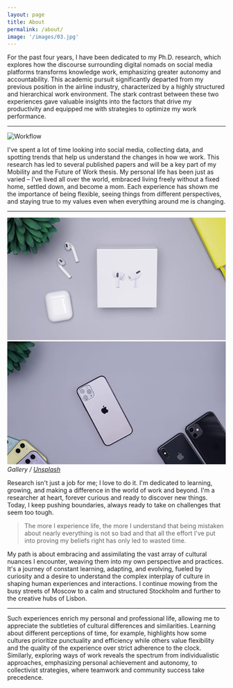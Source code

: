 ```yaml
---
layout: page
title: About
permalink: /about/
image: '/images/03.jpg'
---
```


For the past four years, I have been dedicated to my Ph.D. research, which explores how the discourse surrounding digital nomads on social media platforms transforms knowledge work, emphasizing greater autonomy and accountability. This academic pursuit significantly departed from my previous position in the airline industry, characterized by a highly structured and hierarchical work environment. The stark contrast between these two experiences gave valuable insights into the factors that drive my productivity and equipped me with strategies to optimize my work performance.

***

![Workflow]({{site.baseurl}}/images/09-1.jpg)


I've spent a lot of time looking into social media, collecting data, and spotting trends that help us understand the changes in how we work. This research has led to several published papers and will be a key part of my Mobility and the Future of Work thesis. My personal life has been just as varied – I've lived all over the world, embraced living freely without a fixed home, settled down, and become a mom. Each experience has shown me the importance of being flexible, seeing things from different perspectives, and staying true to my values even when everything around me is changing.

***

<div class="gallery-box">
  <div class="gallery">
    <img src="/images/09-2.jpg">
    <img src="/images/09-3.jpg">
  </div>
  <em>Gallery / <a href="https://unsplash.com/" target="_blank">Unsplash</a></em>
</div>

Research isn't just a job for me; I love to do it. I'm dedicated to learning, growing, and making a difference in the world of work and beyond. I'm a researcher at heart, forever curious and ready to discover new things. Today, I keep pushing boundaries, always ready to take on challenges that seem too tough. 


> The more I experience life, the more I understand that being mistaken about nearly everything is not so bad and that all the effort I've put into proving my beliefs right has only led to wasted time.


My path is about embracing and assimilating the vast array of cultural nuances I encounter, weaving them into my own perspective and practices. It's a journey of constant learning, adapting, and evolving, fueled by curiosity and a desire to understand the complex interplay of culture in shaping human experiences and interactions. I continue mowing from the busy streets of Moscow to a calm and structured Stockholm and further to the creative hubs of Lisbon.
***
Such experiences enrich my personal and professional life, allowing me to appreciate the subtleties of cultural differences and similarities. Learning about different perceptions of time, for example, highlights how some cultures prioritize punctuality and efficiency while others value flexibility and the quality of the experience over strict adherence to the clock. Similarly, exploring ways of work reveals the spectrum from individualistic approaches, emphasizing personal achievement and autonomy, to collectivist strategies, where teamwork and community success take precedence.

